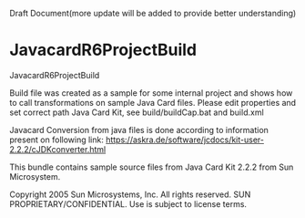 Draft Document(more update will be added to provide better understanding)
# JavacardR6ProjectBuild
JavacardR6ProjectBuild

Build file was created as a sample for some internal project and shows 
how to call transformations on sample Java Card files. 
Please edit properties and set correct path Java Card Kit, see build/buildCap.bat and build.xml

Javacard Conversion from java files is done according to information present on following link: 
https://askra.de/software/jcdocs/kit-user-2.2.2/cJDKconverter.html

This bundle contains sample source files from Java Card Kit 2.2.2
from Sun Microsystem. 

Copyright 2005 Sun Microsystems, Inc. All rights reserved.
SUN PROPRIETARY/CONFIDENTIAL. Use is subject to license terms.
